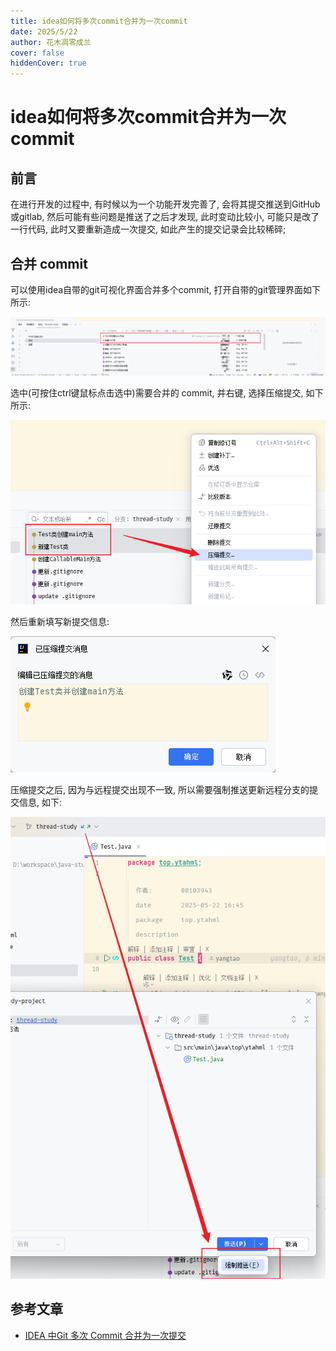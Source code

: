 ```yaml
---
title: idea如何将多次commit合并为一次commit
date: 2025/5/22
author: 花木凋零成兰
cover: false
hiddenCover: true
---
```


# idea如何将多次commit合并为一次commit

## 前言

在进行开发的过程中, 有时候以为一个功能开发完善了, 会将其提交推送到GitHub或gitlab, 然后可能有些问题是推送了之后才发现, 此时变动比较小, 可能只是改了一行代码, 此时又要重新造成一次提交, 如此产生的提交记录会比较稀碎;

## 合并 commit

可以使用idea自带的git可视化界面合并多个commit, 打开自带的git管理界面如下所示:

![](assets/2025-09-17-HSy43w.png)


选中(可按住ctrl键鼠标点击选中)需要合并的 commit, 并右键, 选择压缩提交, 如下所示:

![](assets/2025-09-17-vMyhGx.png)


然后重新填写新提交信息:

![](assets/2025-09-17-ps08EQ.png)


压缩提交之后, 因为与远程提交出现不一致, 所以需要强制推送更新远程分支的提交信息, 如下:

![](assets/2025-09-17-mGs1BP.png)

## 参考文章

- [IDEA 中Git 多次 Commit 合并为一次提交](https://cloud.tencent.com/developer/article/2170395)



